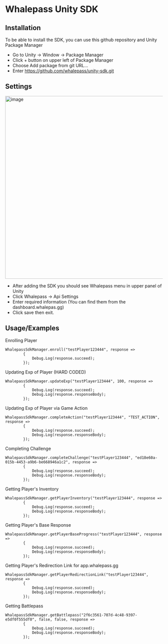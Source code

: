 
# Whalepass Unity SDK


## Installation

To be able to install the SDK, you can use this github repository and Unity Package Manager

- Go to Unity -> Window -> Package Manager
- Click + button on upper left of Package Manager
- Choose Add package from git URL...
- Enter https://github.com/whalepass/unity-sdk.git

  
## Settings

<img width="583" alt="image" src="https://github.com/user-attachments/assets/cb602ed5-67cb-490f-af26-515ca17c22b4">

- After adding the SDK you should see Whalepass menu in upper panel of Unity
- Click Whalepass -> Api Settings
- Enter required information (You can find them from the dashboard.whalepas.gg)
- Click save then exit.

  
## Usage/Examples

Enrolling Player

```
WhalepassSdkManager.enroll("testPlayer123444", response =>
        {
            Debug.Log(response.succeed);
        });
```

Updating Exp of Player (HARD CODED)

```
WhalepassSdkManager.updateExp("testPlayer123444", 100, response =>
        {
            Debug.Log(response.succeed);
            Debug.Log(response.responseBody);
        });
```

Updating Exp of Player via Game Action

```
WhalepassSdkManager.completeAction("testPlayer123444", "TEST_ACTION", response =>
        {
            Debug.Log(response.succeed);
            Debug.Log(response.responseBody);
        });
```

Completing Challenge

```
WhalepassSdkManager.completeChallenge("testPlayer123444", "ed18e60a-015b-4453-a9b6-be668946a1c2", response =>
        {
            Debug.Log(response.succeed);
            Debug.Log(response.responseBody);
        });
```

Getting Player's Inventory

```
WhalepassSdkManager.getPlayerInventory("testPlayer123444", response =>
        {
            Debug.Log(response.succeed);
            Debug.Log(response.responseBody);
        });
```

Getting Player's Base Response

```
WhalepassSdkManager.getPlayerBaseProgress("testPlayer123444", response =>
        {
            Debug.Log(response.succeed);
            Debug.Log(response.responseBody);
        });
```

Getting Player's Redirection Link for app.whalepass.gg

```
WhalepassSdkManager.getPlayerRedirectionLink("testPlayer123444", response =>
        {
            Debug.Log(response.succeed);
            Debug.Log(response.responseBody);
        });
```

Getting Battlepass

```
WhalepassSdkManager.getBattlepass("2f6c3561-707d-4c48-9397-e5df0f555df0", false, false, response =>
        {
            Debug.Log(response.succeed);
            Debug.Log(response.responseBody);
        });
```
